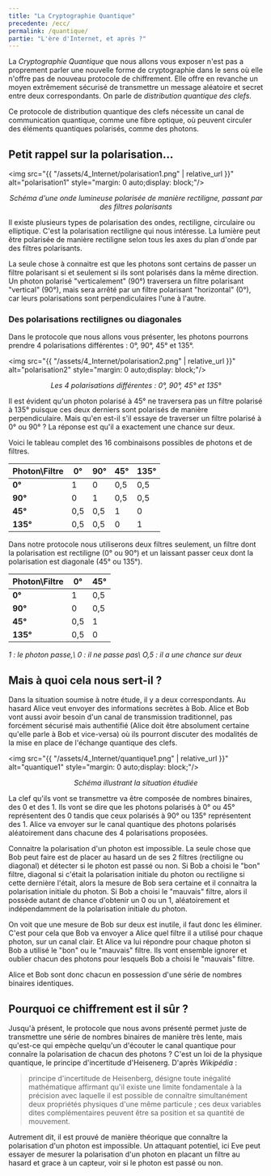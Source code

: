 ```yaml
---
title: "La Cryptographie Quantique"
precedente: /ecc/
permalink: /quantique/
partie: "L'ère d'Internet, et après ?"
---
```


La *Cryptographie Quantique* que nous allons vous exposer n'est pas a proprement parler une nouvelle forme de cryptographie dans le sens où elle n'offre pas de nouveau protocole de chiffrement. Elle offre en revanche un moyen extrêmement sécurisé de transmettre un message aléatoire et secret entre deux correspondants. On parle de *distribution quantique des clefs.*

Ce protocole de distribution quantique des clefs nécessite un canal de communication quantique, comme une fibre optique, où peuvent circuler des éléments quantiques polarisés, comme des photons.

## Petit rappel sur la polarisation...

<img src="{{ "/assets/4_Internet/polarisation1.png" | relative_url }}" alt="polarisation1" style="margin: 0 auto;display: block;"/>
<p align="center"> <em>Schéma d'une onde lumineuse polarisée de manière rectiligne, passant par des filtres polarisants</em> </p>

Il existe plusieurs types de polarisation des ondes, rectiligne, circulaire ou elliptique. C'est la polarisation rectiligne qui nous intéresse.
La lumière peut être polarisée de manière rectiligne selon tous les axes du plan d'onde par des filtres polarisants.

La seule chose à connaitre est que les photons sont certains de passer un filtre polarisant si et seulement si ils sont polarisés dans la même direction. Un photon polarisé "verticalement" (90°) traversera un filtre polarisant "vertical" (90°), mais sera arrêté par un filtre polarisant "horizontal" (0°), car leurs polarisations sont perpendiculaires l'une à l'autre.

### Des polarisations rectilignes ou diagonales

Dans le protocole que nous allons vous présenter, les photons pourrons prendre 4 polarisations différentes : 0°, 90°, 45° et 135°.


<img src="{{ "/assets/4_Internet/polarisation2.png" | relative_url }}" alt="polarisation2" style="margin: 0 auto;display: block;"/>
<p align="center"> <em>Les 4 polarisations différentes : 0°, 90°, 45° et 135°</em> </p>

Il est évident qu'un photon polarisé à 45° ne traversera pas un filtre polarisé à 135° puisque ces deux derniers sont polarisés de manière perpendiculaire. Mais qu'en est-il s'il essaye de traverser un filtre polarisé à 0° ou 90° ? La réponse est qu'il a exactement une chance sur deux.

Voici le tableau complet des 16 combinaisons possibles de photons et de filtres.

|Photon\Filtre|0°  | 90°| 45°|135°|
|-------------|----|----|----|----|
| **0°**      | 1  | 0  | 0,5| 0,5|
| **90°**     |  0 | 1  | 0,5|0,5 |
| **45°**     | 0,5| 0,5| 1  |  0 |
| **135°**    |0,5 |0,5 |  0 | 1  |

Dans notre protocole nous utiliserons deux filtres seulement, un filtre  dont la polarisation est rectiligne (0° ou 90°)  et un laissant passer ceux dont la polarisation est diagonale (45° ou 135°).

|Photon\Filtre| 0°     | 45°      |
|-------------|--------|----------|
| **0°**      |  1     | 0,5      |
| **90°**     |  0     | 0,5      |
| **45°**     | 0,5    |  1       |
| **135°**    | 0,5    |  0       |

*1 : le photon passe,\\
0 : il ne passe pas\\
O,5 : il a une chance sur deux*

## Mais à quoi cela nous sert-il ?

Dans la situation soumise à notre étude, il y a deux correspondants. Au hasard Alice veut envoyer des informations secrètes à Bob. Alice et Bob vont aussi avoir besoin d'un canal de transmission traditionnel, pas forcément sécurisé mais authentifié (Alice doit être absolument certaine qu'elle parle à Bob et vice-versa) où ils pourront discuter des modalités de la mise en place de l'échange quantique des clefs.

<img src="{{ "/assets/4_Internet/quantique1.png" | relative_url }}" alt="quantique1" style="margin: 0 auto;display: block;"/>
<p align="center"> <em>Schéma illustrant la situation étudiée</em> </p>

La clef qu'ils vont se transmettre va être composée de nombres binaires, des 0 et des 1. Ils vont se dire que les photons polarisés à 0° ou 45° représentent des 0 tandis que ceux polarisés à 90° ou 135° représentent des 1. Alice va envoyer sur le canal quantique des photons polarisés aléatoirement dans chacune des 4 polarisations proposées.

Connaitre la polarisation d'un photon est impossible. La seule chose que Bob peut faire est de placer au hasard un de ses 2 filtres (rectiligne ou diagonal) et détecter si le photon est passé ou non. Si Bob a choisi le "bon" filtre, diagonal si c'était la polarisation initiale du photon ou rectiligne si cette dernière l'était, alors la mesure de Bob sera certaine et il connaitra la polarisation initiale du photon. Si Bob a choisi le "mauvais" filtre, alors il possède autant de chance d'obtenir un 0 ou un 1, aléatoirement et indépendamment de la polarisation initiale du photon.

On voit que une mesure de Bob sur deux est inutile, il faut donc les éliminer. C'est pour cela que Bob va envoyer a Alice quel filtre il a utilisé pour chaque photon, sur un canal clair. Et Alice va lui répondre pour chaque photon si Bob a utilisé le "bon" ou le "mauvais" filtre. Ils vont ensemble ignorer et oublier chacun des photons pour lesquels Bob a choisi le "mauvais" filtre.

Alice et Bob sont donc chacun en possession d'une série de nombres binaires identiques.

## Pourquoi ce chiffrement est il sûr ?

Jusqu'à présent, le protocole que nous avons présenté permet juste de transmettre une série de nombres binaires de manière très lente, mais qu'est-ce qui empèche quelqu'un d'écouter le canal quantique pour connaîre la polarisation de chacun des photons ? C'est un loi de la physique quantique, le principe d'incertitude d'Heisenerg. D'après *Wikipédia* :

> principe d'incertitude de Heisenberg, désigne toute inégalité mathématique affirmant qu'il existe une limite fondamentale à la précision avec laquelle il est possible de connaître simultanément deux propriétés physiques d'une même particule ; ces deux variables dites complémentaires peuvent être sa position et sa quantité de mouvement.


Autrement dit, il est prouvé de manière théorique que connaître la polarisation d'un photon est impossible.
Un attaquant potentiel, ici Eve peut essayer de mesurer la polarisation d'un photon en placant un filtre au hasard et grace à un capteur, voir si le photon est passé ou non.

